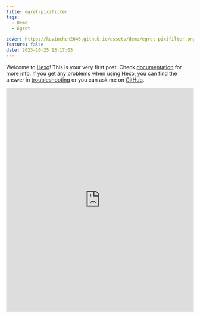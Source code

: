```yaml
---
title: egret-pixifilter
tags:
  - Demo
  - Egret

cover: https://kevinchen2046.github.io/assets/demo/egret-pixifilter.png
feature: false
date: 2023-10-25 13:17:03
---
```

Welcome to [Hexo](https://hexo.io/)! This is your very first post. Check [documentation](https://hexo.io/docs/) for more info. If you get any problems when using Hexo, you can find the answer in [troubleshooting](https://hexo.io/docs/troubleshooting.html) or you can ask me on [GitHub](https://github.com/hexojs/hexo/issues).

<iframe
width=100%
height=600
src='https://kevinchen2046.github.io/assets/demo/egret-pixifilter/index.html'
frameborder=0
></iframe>